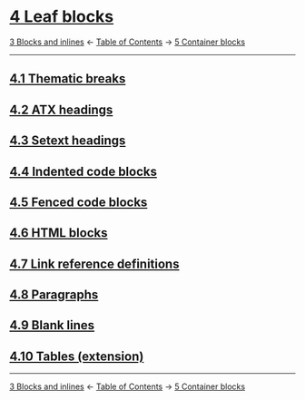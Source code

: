 # [4 Leaf blocks](gfm.html#leaf-blocks)

[3 Blocks and inlines](blocks-and-inlines.md)
← [Table of Contents](index.md) →
[5 Container blocks](container-blocks.md)

------------------------------------------------------------------------

## [4.1 Thematic breaks](gfm.html#thematic-breaks)

## [4.2 ATX headings](gfm.html#atx-headings)

## [4.3 Setext headings](gfm.html#setext-headings)

## [4.4 Indented code blocks](gfm.html#indented-code-blocks)

## [4.5 Fenced code blocks](gfm.html#fenced-code-blocks)

## [4.6 HTML blocks](gfm.html#html-blocks)

## [4.7 Link reference definitions](gfm.html#link-reference-definitions)

## [4.8 Paragraphs](gfm.html#paragraphs)

## [4.9 Blank lines](gfm.html#blank-lines)

## [4.10 Tables (extension)](gfm.html#tables-extension-)

------------------------------------------------------------------------

[3 Blocks and inlines](blocks-and-inlines.md)
← [Table of Contents](index.md) →
[5 Container blocks](container-blocks.md)
